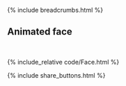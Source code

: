 {% include breadcrumbs.html %}

## Animated face
<div class="header_line"><br/></div>

{% include_relative code/Face.html %}

<p style="clear: both;"></p>

{% include share_buttons.html %}